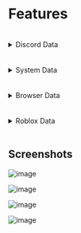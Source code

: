 # Features
<br>
<details>
    <summary>Discord Data</summary>
    <ul>
        
    - The id matches with the token
        
    - Generate a email random
        
    - Generate a legitimate username
        
    - Randomly select rare and common badges 
        
    - Generate a random phone (Random countrys)
        
    - Randomly bool True or false (2FA)
        
    - Generate a random IPv4 (Only US for now)

    - Latitude and longitude 

    - Random badges
        
</details>
<br>

<br>
<details>
    <summary>System Data</summary>
    <ul>
        
    - Generate a random OS 
        
    - Generate a random mac 
        
    - Generate a random amount of ram
        
    - Generates a random amount of disk storage
        
    - Generate a random hwid
        
</details>
<br>
<br>
<details>
    <summary>Browser Data</summary>
    <ul>
        
    - Randomly select a browser
        
    - Shows a random number of cookies
        
    - Shows a random number of passwords
        
    - Generate a fake credit/debit card (Visa, Mastercard, Discovery)
      
</details>
<br>

<br>
<details>
    <summary>Roblox Data</summary>
    <ul>
        
    - Generate a legitimate username
        
    - Generate a legitimate password
        
    - Shows a random amount of robux 
        
    - Show a random amount of friends
        
    - Fake cookie
        
</details>
<br>

## Screenshots

![image](https://user-images.githubusercontent.com/72712659/214571076-9b29a2bf-0e03-40e2-b519-f2a5e27dbb5c.png)

![image](https://user-images.githubusercontent.com/72712659/214571124-f06eb1a8-8d6d-4e95-b01f-f27a4e714a5e.png)

![image](https://user-images.githubusercontent.com/72712659/214571185-23c5407d-2c75-40e9-a819-0b45af29760e.png)

![image](https://user-images.githubusercontent.com/72712659/214571245-ee610c1d-38ad-4a69-b04c-d9db9051c6df.png)
